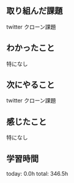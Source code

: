 ## 取り組んだ課題
 twitter クローン課題
## わかったこと
 特になし
## 次にやること
 twitter クローン課題
## 感じたこと
 特になし
## 学習時間
today: 0.0h
total: 346.5h